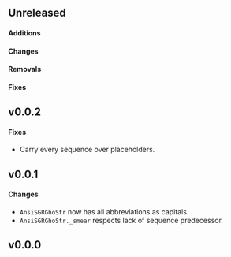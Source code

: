 ## Unreleased

#### Additions

#### Changes

#### Removals

#### Fixes

## v0.0.2

#### Fixes

- Carry every sequence over placeholders.

## v0.0.1

#### Changes

- ``AnsiSGRGhoStr`` now has all abbreviations as capitals.
- ``AnsiSGRGhoStr._smear`` respects lack of sequence predecessor.

## v0.0.0

